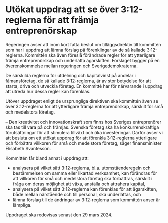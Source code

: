# Utökat uppdrag att se över 3:12-reglerna för att främja entreprenörskap

Regeringen avser att inom kort fatta beslut om tilläggsdirektiv till kommittén som har i uppdrag att lämna förslag på förenklingar av de så kallade 3:12-reglerna. Kommittén ska även föreslå förändrade regler för att ytterligare främja entreprenörskap och underlätta ägarskiften. Förslaget bygger på en överenskommelse mellan regeringen och Sverigedemokraterna.

De särskilda reglerna för utdelning och kapitalvinst på andelar i fåmansföretag, de så kallade 3:12-reglerna, är av stor betydelse för att starta, driva och utveckla företag. En kommitté har för närvarande i uppdrag att utreda hur dessa regler kan förenklas.

Utöver uppdraget enligt de ursprungliga direktiven ska kommittén även se över 3:12-reglerna för att ytterligare främja entreprenörskap, särskilt för små och medelstora företag.

– Den kreativitet och innovationskraft som finns hos Sveriges entreprenörer ska tas till vara på och främjas. Svenska företag ska ha konkurrenskraftiga förutsättningar för att stimulera tillväxt och öka investeringar. Därför avser vi att besluta om ett utökat uppdrag för att förenkla 3:12-reglerna ytterligare och förbättra villkoren för små och medelstora företag, säger finansminister Elisabeth Svantesson.

Kommittén får bland annat i uppdrag att:

* analysera på vilket sätt 3:12-reglerna, bl.a. utomståenderegeln och bestämmelsen om samma eller likartad verksamhet, kan förändras för att villkoren för små och medelstora företag ska förbättras, särskilt i fråga om deras möjlighet att växa, anställa och attrahera kapital,
* analysera på vilket sätt 3:12-reglerna kan förenklas för att ägarskiften, både mellan närstående och till personal, ska underlättas, och
* lämna förslag till de ändringar av 3:12-reglerna som kommittén anser är lämpliga.

Uppdraget ska redovisas senast den 29 mars 2024.
